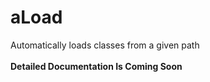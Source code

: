 # aLoad
Automatically loads classes from a given path
<br><br>
**Detailed Documentation Is Coming Soon**